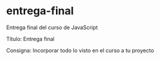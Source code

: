 # entrega-final
Entrega final del curso de JavaScript

Título: Entrega final

Consigna: Incorporar todo lo visto en el curso a tu proyecto